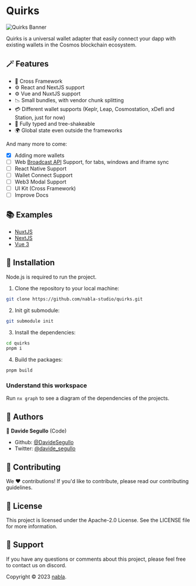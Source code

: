 # Quirks

![Quirks Banner](https://github.com/nabla-studio/quirks/blob/main/docs/quirks-banner.jpeg)

Quirks is a universal wallet adapter that easily connect your dapp with existing wallets in the Cosmos blockchain ecosystem.

## 🪄 Features

- 🔀 Cross Framework
- ⚙️ React and NextJS support
- ⚙️ Vue and NuxtJS support
- 📉 Small bundles, with vendor chunk splitting
- 💳 Different wallet supports (Keplr, Leap, Cosmostation, xDefi and Station, just for now)
- 💪 Fully typed and tree-shakeable
- 🌍 Global state even outside the frameworks

And many more to come:

- [x] Adding more wallets
- [ ] Web [Broadcast API](https://developer.mozilla.org/en-US/docs/Web/API/Broadcast_Channel_API) Support, for tabs, windows and iframe sync
- [ ] React Native Support
- [ ] Wallet Connect Support
- [ ] Web3 Modal Support
- [ ] UI Kit (Cross Framework)
- [ ] Improve Docs

## 📚 Examples

- [NuxtJS](https://github.com/nabla-studio/quirks-nuxt-example)
- [NextJS](https://github.com/nabla-studio/quirks/tree/main/examples/nextjs)
- [Vue 3](https://github.com/nabla-studio/quirks/tree/main/examples/vue3)

## 🔧 Installation

Node.js is required to run the project.

1. Clone the repository to your local machine:

```bash
git clone https://github.com/nabla-studio/quirks.git
```

2. Init git submodule:

```bash
git submodule init
```

3. Install the dependencies:

```bash
cd quirks
pnpm i
```

4. Build the packages:

```bash
pnpm build
```

### Understand this workspace

Run `nx graph` to see a diagram of the dependencies of the projects.

## 👥 Authors

👤 **Davide Segullo** (Code)

- Github: [@DavideSegullo](https://github.com/DavideSegullo)
- Twitter: [@davide_segullo](https://twitter.com/davide_segullo)

## 🎉 Contributing

We ❤️ contributions! If you'd like to contribute, please read our contributing
guidelines.

## 📜 License

This project is licensed under the Apache-2.0 License. See the LICENSE file for
more information.

## 🙋 Support

If you have any questions or comments about this project, please feel free to
contact us on discord.

Copyright © 2023 [nabla](https://github.com/nabla-studio).
